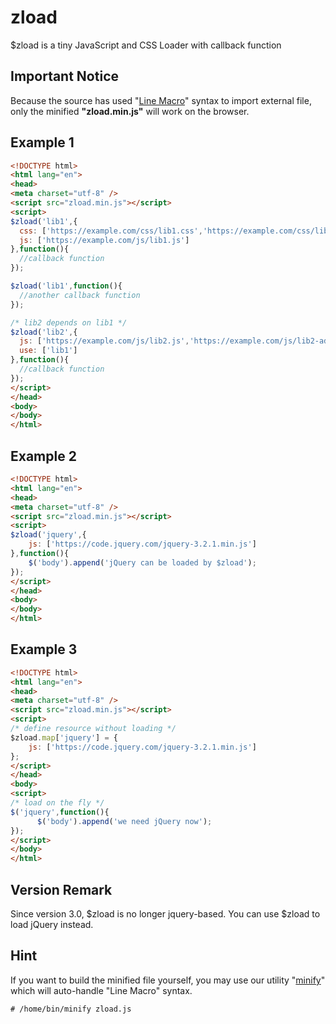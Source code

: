 # zload
$zload is a tiny JavaScript and CSS Loader with callback function 

## Important Notice
Because the source has used "[Line Macro](https://github.com/infotoo/line-macro)" syntax to import external file, only the minified **"zload.min.js"** will work on the browser.

## Example 1
```html
<!DOCTYPE html>
<html lang="en">
<head>
<meta charset="utf-8" />
<script src="zload.min.js"></script>
<script>
$zload('lib1',{
  css: ['https://example.com/css/lib1.css','https://example.com/css/lib1-theme.css'],
  js: ['https://example.com/js/lib1.js']
},function(){
  //callback function
});

$zload('lib1',function(){
  //another callback function 
});

/* lib2 depends on lib1 */
$zload('lib2',{
  js: ['https://example.com/js/lib2.js','https://example.com/js/lib2-addon.js'],
  use: ['lib1']
},function(){
  //callback function 
});
</script>
</head>
<body>
</body>
</html>
```

## Example 2
```html
<!DOCTYPE html>
<html lang="en">
<head>
<meta charset="utf-8" />
<script src="zload.min.js"></script>
<script>
$zload('jquery',{
    js: ['https://code.jquery.com/jquery-3.2.1.min.js']
},function(){
    $('body').append('jQuery can be loaded by $zload');
});
</script>
</head>
<body>
</body>
</html>
```

## Example 3
```html
<!DOCTYPE html>
<html lang="en">
<head>
<meta charset="utf-8" />
<script src="zload.min.js"></script>
<script>
/* define resource without loading */
$zload.map['jquery'] = {
    js: ['https://code.jquery.com/jquery-3.2.1.min.js']
};
</script>
</head>
<body>
<script>
/* load on the fly */
$('jquery',function(){
      $('body').append('we need jQuery now');
});
</script>
</body>
</html>
```

## Version Remark
Since version 3.0, $zload is no longer jquery-based. You can use $zload to load jQuery instead.

## Hint
If you want to build the minified file yourself, you may use our utility "[minify](https://github.com/infotoo/minify)" which will auto-handle "Line Macro" syntax.
```
# /home/bin/minify zload.js
```
